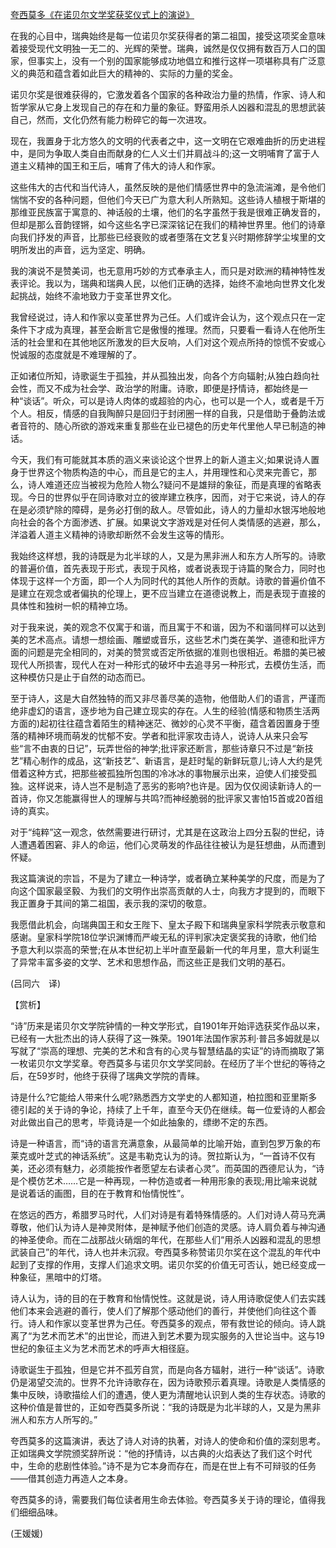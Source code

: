 [夸西莫多《在诺贝尔文学奖获奖仪式上的演说》](https://www.vrrw.net/wx/12464.html)

在我的心目中，瑞典始终是每一位诺贝尔奖获得者的第二祖国，接受这项奖金意味着接受现代文明独一无二的、光辉的荣誉。瑞典，诚然是仅仅拥有数百万人口的国家，但事实上，没有一个别的国家能够成功地倡立和推行这样一项堪称具有广泛意义的典范和蕴含着如此巨大的精神的、实际的力量的奖金。

诺贝尔奖是很难获得的，它激发着各个国家的各种政治力量的热情，作家、诗人和哲学家从它身上发现自己的存在和力量的象征。野蛮用杀人凶器和混乱的思想武装自己，然而，文化仍然有能力粉碎它的每一次进攻。

现在，我置身于北方悠久的文明的代表者之中，这一文明在它艰难曲折的历史进程中，是同为争取人类自由而献身的仁人义士们并肩战斗的;这一文明哺育了富于人道主义精神的国王和王后，哺育了伟大的诗人和作家。

这些伟大的古代和当代诗人，虽然反映的是他们情感世界中的急流湍滩，是令他们惴惴不安的各种问题，但他们今天已广为意大利人所熟知。这些诗人植根于斯堪的那维亚民族富于寓意的、神话般的土壤，他们的名字虽然于我是很难正确发音的，但却是那么音韵铿锵，如今这些名字已深深铭记在我们的精神世界里。他们的诗章向我们抒发的声音，比那些已经衰败的或者堕落在文艺复兴时期修辞学尘埃里的文明所发出的声音，远为坚定、明确。



我的演说不是赞美词，也无意用巧妙的方式奉承主人，而只是对欧洲的精神特性发表评论。我以为，瑞典和瑞典人民，以他们正确的选择，始终不渝地向世界文化发起挑战，始终不渝地致力于变革世界文化。

我曾经说过，诗人和作家以变革世界为己任。人们或许会认为，这个观点只在一定条件下才成为真理，甚至会断言它是傲慢的推理。然而，只要看一看诗人在他所生活的社会里和在其他地区所激发的巨大反响，人们对这个观点所持的惊慌不安或心悦诚服的态度就是不难理解的了。

正如诸位所知，诗歌诞生于孤独，并从孤独出发，向各个方向辐射;从独白趋向社会性，而又不成为社会学、政治学的附庸。诗歌，即便是抒情诗，都始终是一种“谈话”。听众，可以是诗人肉体的或超验的内心，也可以是一个人，或者是千万个人。相反，情感的自我陶醉只是回归于封闭圈一样的自我，只是借助于叠韵法或者音符的、随心所欲的游戏来重复那些在业已褪色的历史年代里他人早已制造的神话。

今天，我们有可能就其本质的涵义来谈论这个世界上的新人道主义;如果说诗人置身于世界这个物质构造的中心，而且是它的主人，并用理性和心灵来完善它，那么，诗人难道还应当被视为危险人物么?疑问不是雄辩的象征，而是真理的省略表现。今日的世界似乎在同诗歌对立的彼岸建立秩序，因而，对于它来说，诗人的存在是必须铲除的障碍，是务必打倒的敌人。尽管如此，诗人的力量却水银泻地般地向社会的各个方面渗透、扩展。如果说文字游戏是对任何人类情感的逃避，那么，洋溢着人道主义精神的诗歌却断然不会发生这等的情形。

我始终这样想，我的诗既是为北半球的人，又是为黑非洲人和东方人所写的。诗歌的普遍价值，首先表现于形式，表现于风格，或者说表现于诗篇的聚合力，同时也体现于这样一个方面，即一个人为同时代的其他人所作的贡献。诗歌的普遍价值不是建立在观念或者偏执的伦理上，更不应当建立在道德说教上，而是表现于直接的具体性和独树一帜的精神立场。

对于我来说，美的观念不仅寓于和谐，而且寓于不和谐，因为不和谐同样可以达到美的艺术高点。请想一想绘画、雕塑或音乐，这些艺术门类在美学、道德和批评方面的问题是完全相同的，对美的赞赏或否定所依据的准则也很相近。希腊的美已被现代人所损害，现代人在对一种形式的破坏中去追寻另一种形式，去模仿生活，而这种模仿只是止于自然的动态而已。

至于诗人，这是大自然独特的而又非尽善尽美的造物，他借助人们的语言，严谨而绝非虚幻的语言，逐步地为自己建立现实的存在。人生的经验(情感和物质生活两方面的)起初往往蕴含着陌生的精神迷茫、微妙的心灵不平衡，蕴含着因置身于堕落的精神环境而萌发的忧郁不安。学者和批评家攻击诗人，说诗人从来只会写些“言不由衷的日记”，玩弄世俗的神学;批评家还断言，那些诗章只不过是“新技艺”精心制作的成品，这“新技艺”、新语言，是赶时髦的新鲜玩意儿;诗人大约是凭借着这种方式，把那些被孤独所包围的冷冰冰的事物展示出来，迫使人们接受孤独。这样说来，诗人岂不是制造了恶劣的影响?也许是。因为仅仅阅读新诗人的一首诗，你又怎能赢得世人的理解与共鸣?而神经脆弱的批评家又害怕15首或20首组诗的真实。

对于“纯粹”这一观念，依然需要进行研讨，尤其是在这政治上四分五裂的世纪，诗人遭遇着困窘、非人的命运，他们心灵萌发的作品往往被认为是狂想曲，从而遭到怀疑。

我这篇演说的宗旨，不是为了建立一种诗学，或者确立某种美学的尺度，而是为了向这个国家最坚毅、为我们的文明作出崇高贡献的人士，向我方才提到的，而眼下我正置身于其间的第二祖国，表示我的深切的敬意。

我愿借此机会，向瑞典国王和女王陛下、皇太子殿下和瑞典皇家科学院表示敬意和感谢。皇家科学院18位学识渊博而严峻无私的评判家决定褒奖我的诗歌，他们给予意大利以崇高的荣誉;在从本世纪初上半叶直至最新一代的年月里，意大利诞生了异常丰富多姿的文学、艺术和思想作品，而这些正是我们文明的基石。

(吕同六　译)

【赏析】

“诗”历来是诺贝尔文学院钟情的一种文学形式，自1901年开始评选获奖作品以来，已经有一大批杰出的诗人获得了这一殊荣。1901年法国作家苏利·普吕多姆就是以写就了“崇高的理想、完美的艺术和含有的心灵与智慧结晶的实证”的诗而摘取了第一枚诺贝尔文学奖章。夸西莫多与诺贝尔文学奖同龄。在经历了半个世纪的等待之后，在59岁时，他终于获得了瑞典文学院的青睐。

诗是什么?它能给人带来什么呢?熟悉西方文学史的人都知道，柏拉图和亚里斯多德引起的关于诗的争论，持续了上千年，直至今天仍在继续。每一位爱诗的人都会对此做出自己的思考，毕竟诗是一个如此抽象的，缥缈不定的东西。

诗是一种语言，而“诗的语言充满意象，从最简单的比喻开始，直到包罗万象的布莱克或叶芝式的神话系统”。这是韦勒克认为的诗。贺拉斯认为，“一首诗不仅有美，还必须有魅力，必须能按作者愿望左右读者心灵”。而英国的西德尼认为，“诗是个模仿艺术……它是一种再现，一种仿造或者一种用形象的表现;用比喻来说就是说着话的画图，目的在于教育和怡情悦性”。

在悠远的西方，希腊罗马时代，人们对诗是有着特殊情感的。人们对诗人荷马充满尊敬，他们认为诗人是神灵附体，是神赋予他们创造的灵感。诗人肩负着与神沟通的神圣使命。而在二战那战火硝烟的年代，在那些人们“用杀人凶器和混乱的思想武装自己”的年代，诗人也并未沉寂。夸西莫多称赞诺贝尔奖在这个混乱的年代中起到了支撑的作用，支撑人们追求文明。诺贝尔奖的价值无可否认，她已经变成一种象征，黑暗中的灯塔。

诗人认为，诗的目的在于教育和怡情悦性。这就是说，诗人用诗歌促使人们去实践他们本来会逃避的善行，使人们了解那个感动他们的善行，并使他们向往这个善行。诗人和作家以变革世界为己任。夸西莫多的观点，带有救世论的倾向。诗人跳离了“为艺术而艺术”的出世论，而进入到艺术要为现实服务的入世论当中。这与19世纪的象征主义为艺术而艺术的呼声大相径庭。

诗歌诞生于孤独，但是它并不孤芳自赏，而是向各方辐射，进行一种“谈话”。诗歌仍是渴望交流的。世界不允许诗歌存在，因为诗歌预示着真理。诗歌是人类情感的集中反映，诗歌描绘人们的遭遇，使人更为清醒地认识到人类的生存状态。诗歌的这种价值是普世的，正如夸西莫多所说：“我的诗既是为北半球的人，又是为黑非洲人和东方人所写的。”

夸西莫多的这篇演讲，表达了诗人对诗的执著，对诗人的使命和价值的深刻思考。正如瑞典文学院颁奖辞所说：“他的抒情诗，以古典的火焰表达了我们这个时代中，生命的悲剧性体验。”诗不是为它本身而存在，而是在世上有不可辩驳的任务——借其创造力再造人之本身。

夸西莫多的诗，需要我们每位读者用生命去体验。夸西莫多关于诗的理论，值得我们细细品味。

(王媛媛)

